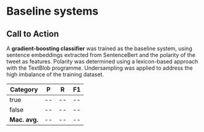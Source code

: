# Baseline systems

[//]: # ( A **Large Language Model** that performed the classification in a zero-shot setting was used as the baseline system for all subtasks. Qwen2.5 with a size of 32 B was selected as the model. In the results presented below, the Macro-F1 measure is the main evaluation measure. This is also used for the ranking in the leaderboard. In addition, we also report precision, recall and F1 measures for the individual classes.)

## Call to Action

A **gradient-boosting classifier** was trained as the baseline system, using sentence embeddings extracted from SentenceBert and the polarity of the tweet as features. Polarity was determined using a lexicon-based approach with the TextBlob programme. Undersampling was applied to address the high imbalance of the training dataset. 

| Category      | P  |  R | F1 |
| ------------- | -- | -- | -: |
| true          | -- | -- | -- |
| false         | -- | -- | -- |
| **Mac. avg.** | -- | -- | -- |
